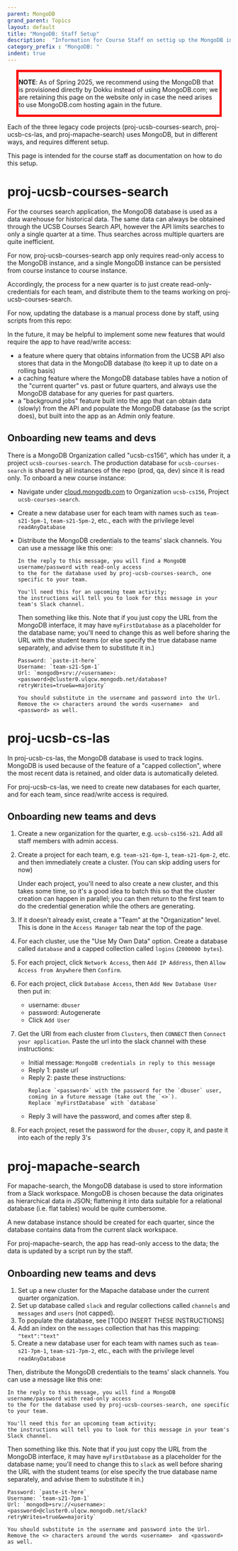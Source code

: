 ```yaml
---
parent: MongoDB
grand_parent: Topics
layout: default
title: "MongoDB: Staff Setup"
description:  "Information for Course Staff on settig up the MongoDB instances for the project repos"
category_prefix	: "MongoDB: "
indent: true
---
```



<div style="width:90%; margin-left: auto; margin-right: auto; border: solid red 5px;" markdown="1">

**NOTE**: As of Spring 2025, we recommend using the MongoDB that is provisioned directly by Dokku instead
of using MongoDB.com; we are retaining this page on the website only in case the need arises to use
MongoDB.com hosting again in the future.

</div>

Each of the three legacy code projects (proj-ucsb-courses-search, proj-ucsb-cs-las, and proj-mapache-search) uses MongoDB, but in different ways, and requires
different setup.

This page is intended for the course staff as documentation on how to do this setup.


# proj-ucsb-courses-search

For the courses search application, the MongoDB database is used as a data warehouse for historical data.  The same data can always be obtained through the UCSB Courses Search API, however the API limits searches to only a single quarter at a time.   Thus searches across multiple quarters are quite inefficient.

For now, proj-ucsb-courses-search app only requires read-only access to the MongoDB instance, and a single MongoDB instance can be persisted from course instance to course instance.  

Accordingly, the process for a new quarter is to just create read-only-credentials for each team, and distribute them to the teams working on proj-ucsb-courses-search.

For now, updating the database is a manual process done by staff, using scripts from this repo: 

In the future, it may be helpful to implement some new features that would require the app to have read/write access:
* a feature where query that obtains information from the UCSB API also stores that data in the MongoDB database (to keep it up to date on a rolling basis)
* a caching feature where the MongoDB database tables have a notion of the "current quarter" vs. past or future quarters, and always use the MongoDB database
  for any queries for past quarters.
* a "background jobs" feature built into the app that can obtain data (slowly) from the API and populate the MongoDB database (as the script does), but built
  into the app as an Admin only feature.
  
  
## Onboarding new teams and devs

There is a MongoDB Organization called "ucsb-cs156", which has under it, a project `ucsb-courses-search`.  The production database for `ucsb-courses-search` is shared by all instances of the repo (prod, qa, dev) since it is read only.    To onboard a new course instance:

* Navigate under [cloud.mongodb.com](https://cloud.mongodb.com) to Organization `ucsb-cs156`, Project `ucsb-courses-search`.
* Create a new database user for each team with names such as `team-s21-5pm-1`, `team-s21-5pm-2`, etc., each with the privilege level `readAnyDatabase`
* Distribute the MongoDB credentials to the teams' slack channels.   You can use a message like this one:
  ```
  In the reply to this message, you will find a MongoDB username/password with read-only access
  to the for the database used by proj-ucsb-courses-search, one specific to your team.  
  
  You'll need this for an upcoming team activity; 
  the instructions will tell you to look for this message in your team's Slack channel.
  ```
  
  Then something like this.  Note that if you just copy the URL from the MongoDB interface, it may have `myFirstDatabase` as a placeholder for the database name; you'll need to change this as well before sharing the URL with the student teams (or else specify the true database name separately, and advise them to substitute it in.)
  
  ```
  Password: `paste-it-here`
  Username: `team-s21-5pm-1`
  Url: `mongodb+srv://<username>:<password>@cluster0.ulqcw.mongodb.net/database?retryWrites=true&w=majority`
  
  You should substitute in the username and password into the Url.  Remove the <> characters around the words <username>  and <password> as well. 
  ```

# proj-ucsb-cs-las

In proj-ucsb-cs-las, the MongoDB database is used to track logins.   MongoDB is used because of the feature of a "capped collection", where the most recent
data is retained, and older data is automatically deleted.

For proj-ucsb-cs-las, we need to create new databases for each quarter, and for each team, since read/write access is required.


## Onboarding new teams and devs

1. Create a new organization for the quarter, e.g. `ucsb-cs156-s21`.  Add all staff members with admin access.
2. Create a project for each team, e.g. `team-s21-6pm-1`, `team-s21-6pm-2`, etc. and then immediately create a cluster. (You can skip adding users for now)

   Under each project, you'll need to also create a new cluster, and
   this takes some time, so it's a good idea to batch this so that the cluster creation can happen in parallel; you can then return to the first team
   to do the credential generation while the others are generating.
3. If it doesn't already exist, create a "Team" at the "Organization" level.  This is done in the `Access Manager` tab near the top of the page.
4. For each cluster, use the "Use My Own Data" option.  Create a database called `database` and a capped collection called `logins` (`2000000 bytes`).
5. For each project, click `Network Access`, then `Add IP Address`, then `Allow Access from Anywhere` then `Confirm`.
6. For each project, click `Database Access`, then `Add New Database User` then put in:
   * username: `dbuser`
   * password: Autogenerate
   * Click `Add User`
7. Get the URl from each cluster from `Clusters`, then `CONNECT` then `Connect your application`.  Paste the url into the slack channel with these instructions:

   * Initial message: `MongoDB credentials in reply to this message`
   * Reply 1: paste url
   * Reply 2: paste these instructions: 
     ```
     Replace `<password>` with the password for the `dbuser` user, coming in a future message (take out the `<>`).  Replace `myFirstDatabase` with `database`
     ```
   * Reply 3 will have the password, and comes after step 8.
8. For each project, reset the password for the `dbuser`, copy it, and paste it into each of the reply 3's  

# proj-mapache-search

For mapache-search, the MongoDB database is used to store information from a Slack workspace.   MongoDB is chosen because the data originates as hierarchical data in JSON; flattening it into data suitable for a relational database (i.e. flat tables) would be quite cumbersome.

A new database instance should be created for each quarter, since the database contains data from the current slack workspace.



For proj-mapache-search, the app has read-only access to the data; the data is updated by a script run by the staff.   

## Onboarding new teams and devs

1. Set up a new cluster for the Mapache database under the current quarter organization.
2. Set up database called `slack` and regular collections called `channels` and `messages` and `users` (not capped).
3. To populate the database, see [TODO INSERT THESE INSTRUCTIONS]
4. Add an index on the `messages` collection that has this mapping: `"text":"text"`
5. Create a new database user for each team with names such as `team-s21-7pm-1`, `team-s21-7pm-2`, etc., each with the privilege level `readAnyDatabase`

Then, distribute the MongoDB credentials to the teams' slack channels.   You can use a message like this one:

```
In the reply to this message, you will find a MongoDB username/password with read-only access
to the for the database used by proj-ucsb-courses-search, one specific to your team.  

You'll need this for an upcoming team activity; 
the instructions will tell you to look for this message in your team's Slack channel.
```
  
Then something like this.  Note that if you just copy the URL from the MongoDB interface, it may have `myFirstDatabase` as a placeholder for the database name; you'll need to change this to `slack` as well before sharing the URL with the student teams (or else specify the true database name separately, and advise them to substitute it in.)
  
```
Password: `paste-it-here`
Username: `team-s21-7pm-1`
Url: `mongodb+srv://<username>:<password>@cluster0.ulqcw.mongodb.net/slack?retryWrites=true&w=majority`

You should substitute in the username and password into the Url.  Remove the <> characters around the words <username>  and <password> as well.  
```

